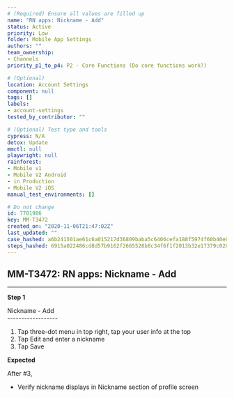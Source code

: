 ```yaml
---
# (Required) Ensure all values are filled up
name: "RN apps: Nickname - Add"
status: Active
priority: Low
folder: Mobile App Settings
authors: ""
team_ownership:
- Channels
priority_p1_to_p4: P2 - Core Functions (Do core functions work?)

# (Optional)
location: Account Settings
component: null
tags: []
labels:
- account-settings
tested_by_contributor: ""

# (Optional) Test type and tools
cypress: N/A
detox: Update
mmctl: null
playwright: null
rainforest:
- Mobile v1
- Mobile V2 Android
- in Production
- Mobile V2 iOS
manual_test_environments: []

# Do not change
id: 7781986
key: MM-T3472
created_on: "2020-11-06T21:47:02Z"
last_updated: ""
case_hashed: a6b241501ae61c6a015217d36809baba5c6406cefa188f5974f60b40e81aaac002aac5e2a29dfadaad2285aae53ecdca
steps_hashed: 6915a022486cd8d57b9162f2665528b8c34f6f1f2013b32e17379c0201c1ee84650d485de03c402a335ca2f0aeccc56a
---
```


<!-- (Auto-generated) Based on frontmatter's "key" and "name" -->

## MM-T3472: RN apps: Nickname - Add

---

**Step 1**

Nickname - Add\
\------------------

1. Tap three-dot menu in top right, tap your user info at the top
2. Tap Edit and enter a nickname
3. Tap Save

**Expected**

After #3,

- Verify nickname displays in Nickname section of profile screen

